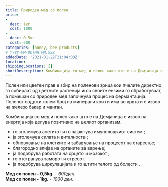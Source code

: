 ```yaml
---
title: Природен мед со полен
price:
-
  desc: 1кг
  cost: 1000
-
  desc: 0.5кг
  cost: 600
categories: [honey, bee-products]
# YYYY-MM-DDTHH:MM:SSZ
addedDate: '2021-01-22T21:04:00Z'
location:
shippingLocations: []
shortDescription: Комбинација со мед и полен како што е на Демјаница е извор на енергија која делува позитивно на целиот организам.
---
```


Полен или цветeн прав е збир на поленови зрнца кои пчелите директно го собираат од цветните 
растенија и со своите ензими го обработуваат, а помешан со природен мед започнува процес на 
фермантација. Поленот содржи голем број на минерали кои ги има во крвта и е извор на железо 
бакар и манган.

Комбинација со мед и полен како што е на Демјаница е извор на енергија која делува позитивно 
на целиот организам.

-  го зголемува апетитот и го зајакнува имунолошкиот систем ; 
- ја зголемува силата и виталноста ; 
- обновување на клетките и забавување на процесот на стареење;  
- благородно влијае на органите за варење; 
- ја подобрува работата на срцето и мозокот ; 
- го отстранува заморот и стресот,  
- ја подобрува циркулацијата и го штити телото од болести .  

**Мед со полен – 0,5kg.** – *600ден.*
</br>
**Мед со полен  - 1kg.** - *1000 ден.*

